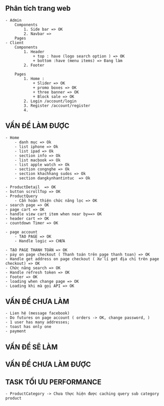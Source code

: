 ## Phân tích trang web

    - Admin
        Components
            1. Side bar => OK
            2. Navbar =>
        Pages
    - Client
        Components
            1. Header 
                + top : have (logo search option ) => OK
                + bottom :have (menu items) => Đang làm 
            2. Footer
            
        Pages
            1. Home :
                + Slider => OK
                + promo boxes => OK
                + three banner => OK
                + Block sale => OK
            2. Login /account/login
            3. Register /account/register
            4.


## VẤN ĐỀ LÀM ĐƯỢC
    - Home 
        - danh mục => Ok
        - list iphone => Ok
        - list ipad => Ok
        - section info => Ok
        - list macbook => Ok
        - list apple watch => Ok
        - section congnghe => Ok
        - section khachhang sudos => Ok
        - section dangkynhantintuc  => Ok

    - ProductDetail  => OK
    - button scrollTop => OK
    - ProductQuery
        - Cần hoàn thiện chức năng lọc => OK
    - search page => OK
    - page cart => OK
    - handle view cart item when near by==> OK
    - header cart => OK
    - countdown Timer => OK

    - page account 
        - TAO PAGE => OK
        - Handle logic => CHƯA

    - TẠO PAGE THANH TOÁN => OK
    - pay on page checkout ( Thanh toán trên page thanh toan) => OK
    - Handle get address on page checkout ( Xử lí get địa chỉ trên page checkout) => OK
    - Chức năng search => OK
    - Handle refresh token => OK
    - Footer => OK
    - loading when change page => OK
    - Loading khi mà gọi API => OK
## VẤN ĐỀ CHƯA LÀM


    - Lien hệ (message facebook)
    - Do futures on page account ( orders -> OK, change password, )
    - 1 user has many addresses;
    - toast has only one
    - payment
## VẤN ĐỀ SẼ LÀM    
## VẤN ĐỀ CHƯA LÀM ĐƯỢC
    

## TASK TỐI ƯU PERFORMANCE
    - ProductCategory -> Chưa thực hiện được caching query sub category product

